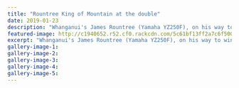 ```yaml
---
title: "Rountree King of Mountain at the double"
date: 2019-01-23
description: "Whanganui's James Rountree (Yamaha YZ250F), on his way to winning his second major motocross trophy for the summer..."
featured-image: http://c1940652.r52.cf0.rackcdn.com/5c61bf13ff2a7c6f500000c1/James-Rountree-Chron-23.1.19-king-of-mountain.jpg
excerpt: "Whanganui's James Rountree (Yamaha YZ250F), on his way to winning his second major motocross trophy for the summer."
gallery-image-1: 
gallery-image-2: 
gallery-image-3: 
gallery-image-4: 
gallery-image-5: 
---
```

